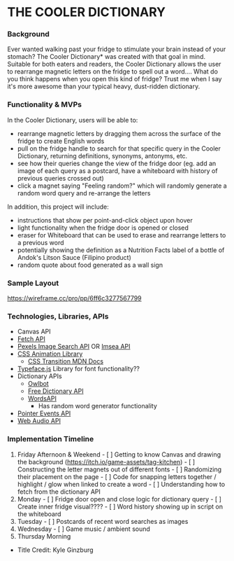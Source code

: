 # THE COOLER DICTIONARY 

### Background
Ever wanted walking past your fridge to stimulate your brain instead of your 
stomach? The Cooler Dictionary* was created with that goal in mind. Suitable for 
both eaters and readers, the Cooler Dictionary allows the user to rearrange 
magnetic letters on the fridge to spell out a word.... What do you think happens 
when you open this kind of fridge? Trust me when I say it's more awesome than 
your typical heavy, dust-ridden dictionary.


### Functionality & MVPs
In the Cooler Dictionary, users will be able to:
- rearrange magnetic letters by dragging them across the surface of the fridge 
to create English words
- pull on the fridge handle to search for that specific query in the Cooler 
Dictionary, returning definitions, synonyms, antonyms, etc.
- see how their queries change the view of the fridge door (eg.  add an image 
of each query as a postcard, have a whiteboard with history of previous queries 
crossed out)
- click a magnet saying "Feeling random?" which will randomly generate a random 
word query and re-arrange the letters

In addition, this project will include:
-  instructions that show per point-and-click object upon hover
-  light functionality when the fridge door is opened or closed
- eraser for Whiteboard that can be used to erase and rearrange letters to a 
previous word
-  potentially showing the definition as a Nutrition Facts label of a bottle of 
Andok's Litson Sauce (Filipino product)
- random quote about food generated as a wall sign


### Sample Layout
https://wireframe.cc/pro/pp/6ff6c3277567799


### Technologies, Libraries, APIs
- Canvas API
- [Fetch API](https://developer.mozilla.org/en-US/docs/Web/API/Fetch_API)
- [Pexels Image Search API](https://www.pexels.com/api/) 
OR [Imsea API](https://imsea.herokuapp.com)
- [CSS Animation Library](https://christinecha.github.io/choreographer-js/)
	- [CSS Transition MDN Docs](https://developer.mozilla.org/en-US/docs/Web/CSS/CSS_Transitions/Using_CSS_transitions)
- [Typeface.js](https://owlbot.info/) Library for font functionality??
- Dictionary APIs
	- [Owlbot](https://owlbot.info/)
	- [Free Dictionary API](https://dictionaryapi.dev/)
	- [WordsAPI](https://www.wordsapi.com/docs/)
		- Has random word generator functionality
- [Pointer Events API](https://developer.mozilla.org/en-US/docs/Web/API/Pointer_events)
- [Web Audio API](https://developer.mozilla.org/en-US/docs/Web/API/Web_Audio_API)


### Implementation Timeline
1.   Friday Afternoon & Weekend
	- [ ] Getting to know Canvas and drawing the background (https://itch.io/game-assets/tag-kitchen)
	- [ ] Constructing the letter magnets out of different fonts
	- [ ] Randomizing their placement on the page
	- [ ] Code for snapping letters together / highlight / glow when linked to 
    create a word
	- [ ] Understanding how to fetch from the dictionary API
2.   Monday
	- [ ] Fridge door open and close logic for dictionary query
	- [ ] Create inner fridge visual????
	- [ ] Word history showing up in script on the whiteboard
3.   Tuesday
	- [ ] Postcards of recent word searches as images
4.   Wednesday
	- [ ] Game music / ambient sound
5.   Thursday Morning


* Title Credit: Kyle Ginzburg